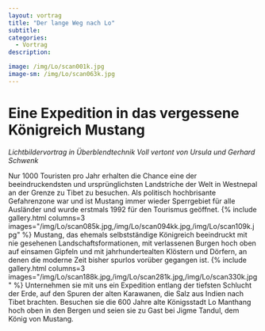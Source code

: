 ```yaml
---
layout: vortrag
title: "Der lange Weg nach Lo"
subtitle: 
categories:
  - Vortrag
description: 

image: /img/Lo/scan001k.jpg
image-sm: /img/Lo/scan063k.jpg
---
```



Eine Expedition in das vergessene Königreich Mustang
====================================================

*Lichtbildervortrag in Überblendtechnik
Voll vertont von Ursula und Gerhard Schwenk*

Nur 1000 Touristen pro Jahr erhalten die  Chance eine der beeindruckendsten und ursprünglichsten Landstriche der Welt in Westnepal an der Grenze zu Tibet zu besuchen. Als politisch hochbrisante Gefahrenzone war und ist Mustang immer wieder Sperrgebiet für alle Ausländer und wurde erstmals 1992 für den Tourismus geöffnet.
{% include gallery.html columns=3 images="/img/Lo/scan085k.jpg,/img/Lo/scan094kk.jpg,/img/Lo/scan109k.jpg" %}
Mustang, das ehemals selbstständige Königreich beeindruckt mit nie gesehenen Landschaftsformationen, mit verlassenen Burgen hoch oben auf einsamen Gipfeln und  mit jahrhundertealten Klöstern und Dörfern, an denen die moderne Zeit bisher spurlos vorüber gegangen ist.
{% include gallery.html columns=3 images="/img/Lo/scan188k.jpg,/img/Lo/scan281k.jpg,/img/Lo/scan330k.jpg" %}
Unternehmen sie mit uns ein Expedition entlang der tiefsten Schlucht der Erde, auf den Spuren der alten Karawanen, die Salz aus Indien nach Tibet brachten. Besuchen sie die 600 Jahre alte Königsstadt Lo Manthang hoch oben in den Bergen und seien sie zu Gast bei Jigme Tandul, dem König von Mustang.
